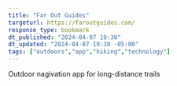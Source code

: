 ```yaml
---
title: "Far Out Guides"
targeturl: https://faroutguides.com/
response_type: bookmark
dt_published: "2024-04-07 19:38"
dt_updated: "2024-04-07 19:38 -05:00"
tags: ["outdoors","app","hiking","technology"]
---
```


Outdoor nagivation app for long-distance trails